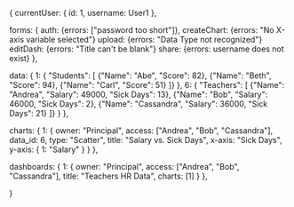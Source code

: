 {
  currentUser: {
    id: 1,
    username: User1
  },

  forms: {
    auth: {errors: ["password too short"]},
    createChart: {errors: "No X-axis variable selected"}
    upload: {errors: "Data Type not recognized"}
    editDash: {errors: "Title can't be blank"}
    share: {errors: username does not exist}
  },

  data: {
    1: { "Students": [
      {"Name": "Abe", "Score": 82},
      {"Name": "Beth", "Score": 94},
      {"Name": "Carl", "Score": 51}
      ]}
    },
    6: { "Teachers": [
      {"Name": "Andrea", "Salary": 49000, "Sick Days": 13},
      {"Name": "Bob", "Salary": 46000, "Sick Days": 2},
      {"Name": "Cassandra", "Salary": 36000, "Sick Days": 21}
      ]}
    }
  },

  charts: {
    1: {
      owner: "Principal",
      access: ["Andrea", "Bob", "Cassandra"],
      data_id: 6,
      type: "Scatter",
      title: "Salary vs. Sick Days",
      x-axis: "Sick Days",
      y-axis: {
        1: "Salary"
      }
    }
  },

  dashboards: {
    1: {
      owner: "Principal",
      access: ["Andrea", "Bob", "Cassandra"],
      title: "Teachers HR Data",
      charts: [1]
    }
  },


}
